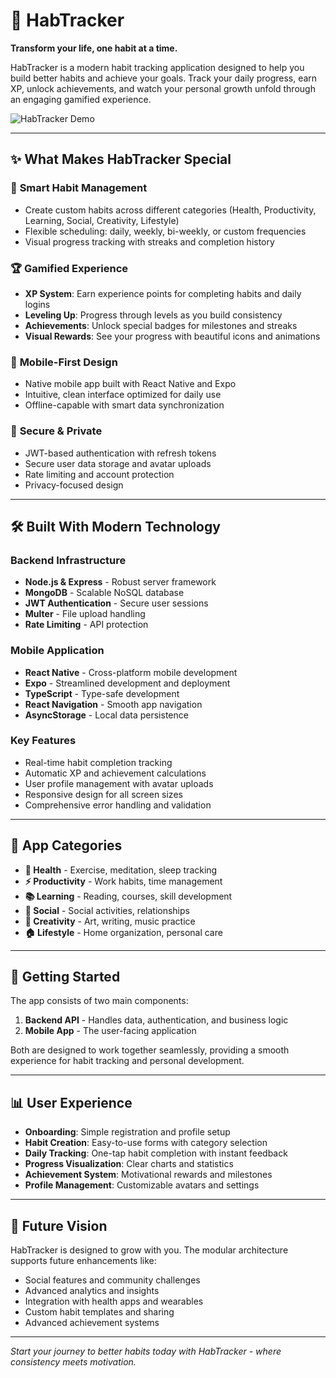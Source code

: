 # 🧠 HabTracker

**Transform your life, one habit at a time.**

HabTracker is a modern habit tracking application designed to help you build better habits and achieve your goals. Track your daily progress, earn XP, unlock achievements, and watch your personal growth unfold through an engaging gamified experience.

![HabTracker Demo](/Frontend/src/assets/video/Habtracker.gif)

---

## ✨ What Makes HabTracker Special

### 🎯 **Smart Habit Management**
- Create custom habits across different categories (Health, Productivity, Learning, Social, Creativity, Lifestyle)
- Flexible scheduling: daily, weekly, bi-weekly, or custom frequencies
- Visual progress tracking with streaks and completion history

### 🏆 **Gamified Experience**
- **XP System**: Earn experience points for completing habits and daily logins
- **Leveling Up**: Progress through levels as you build consistency
- **Achievements**: Unlock special badges for milestones and streaks
- **Visual Rewards**: See your progress with beautiful icons and animations

### 📱 **Mobile-First Design**
- Native mobile app built with React Native and Expo
- Intuitive, clean interface optimized for daily use
- Offline-capable with smart data synchronization

### 🔐 **Secure & Private**
- JWT-based authentication with refresh tokens
- Secure user data storage and avatar uploads
- Rate limiting and account protection
- Privacy-focused design

---

## 🛠️ Built With Modern Technology

### **Backend Infrastructure**
- **Node.js & Express** - Robust server framework
- **MongoDB** - Scalable NoSQL database
- **JWT Authentication** - Secure user sessions
- **Multer** - File upload handling
- **Rate Limiting** - API protection

### **Mobile Application**
- **React Native** - Cross-platform mobile development
- **Expo** - Streamlined development and deployment
- **TypeScript** - Type-safe development
- **React Navigation** - Smooth app navigation
- **AsyncStorage** - Local data persistence

### **Key Features**
- Real-time habit completion tracking
- Automatic XP and achievement calculations
- User profile management with avatar uploads
- Responsive design for all screen sizes
- Comprehensive error handling and validation

---

## 🎨 App Categories

- **🏥 Health** - Exercise, meditation, sleep tracking
- **⚡ Productivity** - Work habits, time management
- **📚 Learning** - Reading, courses, skill development
- **👥 Social** - Social activities, relationships
- **🎨 Creativity** - Art, writing, music practice
- **🏠 Lifestyle** - Home organization, personal care

---

## 🚀 Getting Started

The app consists of two main components:

1. **Backend API** - Handles data, authentication, and business logic
2. **Mobile App** - The user-facing application

Both are designed to work together seamlessly, providing a smooth experience for habit tracking and personal development.

---

## 📊 User Experience

- **Onboarding**: Simple registration and profile setup
- **Habit Creation**: Easy-to-use forms with category selection
- **Daily Tracking**: One-tap habit completion with instant feedback
- **Progress Visualization**: Clear charts and statistics
- **Achievement System**: Motivational rewards and milestones
- **Profile Management**: Customizable avatars and settings

---

## 🔮 Future Vision

HabTracker is designed to grow with you. The modular architecture supports future enhancements like:
- Social features and community challenges
- Advanced analytics and insights
- Integration with health apps and wearables
- Custom habit templates and sharing
- Advanced achievement systems

---

*Start your journey to better habits today with HabTracker - where consistency meets motivation.*
